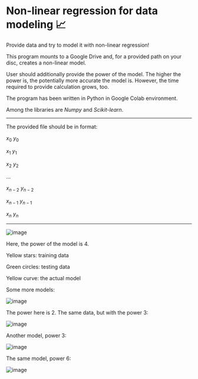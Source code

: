 # Non-linear regression for data modeling 📈

Provide data and try to model it with non-linear regression!

This program mounts to a Google Drive and, for a provided path on your disc, creates a non-linear model.

User should additionally provide the power of the model.
The higher the power is, the potentially more accurate the model is.
However, the time required to provide calculation grows, too.

The program has been written in Python in Google Colab environment.

Among the libraries are _Numpy_ and _Scikit-learn_.

---

The provided file should be in format:

$x_0$ $y_0$

$x_1$ $y_1$

$x_2$ $y_2$

...

$x_{n-2}$ $y_{n-2}$

$x_{n-1}$ $y_{n-1}$

$x_n$ $y_n$

---

![image](https://user-images.githubusercontent.com/70007684/180235125-ead40f0b-83a1-47e4-90d8-b2a53f5644a6.png)

Here, the power of the model is 4.

Yellow stars: training data

Green circles: testing data

Yellow curve: the actual model

Some more models:

![image](https://user-images.githubusercontent.com/70007684/180235709-d4de9622-9c07-4a97-bfd4-874c86e4c48c.png)

The power here is 2. The same data, but with the power 3:

![image](https://user-images.githubusercontent.com/70007684/180235861-36bcbc3d-3553-4c60-b2ec-08d79cf8c099.png)

Another model, power 3:

![image](https://user-images.githubusercontent.com/70007684/180237474-bd1049a3-fdb7-4722-9878-f951df084faa.png)

The same model, power 6:

![image](https://user-images.githubusercontent.com/70007684/180237658-c5d61235-cf35-4b85-a1e3-edbe7668cb4e.png)
